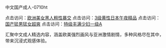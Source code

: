 中文国产成人-0710ht

点击访问：<a href="https://heiliaoll4qsx.pages.dev">欧洲美女黑人粗性暴交</a>
点击访问：<a href="https://heiliaoe8ajia.pages.dev">3级黄性日本午夜精品</a>
点击访问：<a href="https://heiliaozj3tjd.pages.dev">国产猛男猛女超爽</a>
点击访问：<a href="https://heiliaoxqkkct.pages.dev">特级丰满少妇一级A</a>

汇聚中文成人精选内容，涵盖欧美强烈画风与亚洲激情剧情，多种风格尽在其中，带来沉浸式观感体验。

<span style="display:none;">[Canonical link](）</span>
